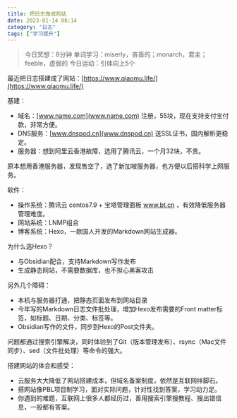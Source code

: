 ```yaml
---
title: 把日志做成网站
date: 2023-01-14 08:14 
category: "日志"
tags: ["学习提升"]
---
```


> 今日冥想：8分钟
> 单词学习：miserly，吝啬的；monarch，君主；feeble，虚弱的
> 今日运动：引体向上5个

最近把日志搭建成了网站：[https://www.qiaomu.life/](https://www.qiaomu.life/)

基建：
- 域名：[www.name.com](www.name.com) 注册，55块，现在支持支付宝付款，非常方便。
- DNS服务：[www.dnspod.cn](www.dnspod.cn)  送SSL证书，国内解析更稳定。
- 服务器：想到阿里云香港故障，选用了腾讯云，一个月32块，不贵。

原本想用香港服务器，发现售空了，选了新加坡服务器，也方便以后搭科学上网服务。

软件：
- 操作系统：腾讯云 centos7.9 + 宝塔管理面板  www.bt.cn ，有效降低服务器管理难度。
- 网站系统：LNMP组合
- 博客系统：Hexo，一款国人开发的Markdown网站生成器。

为什么选Hexo？
- 与Obsidian配合，支持Markdown写作发布
- 生成静态网站，不需要数据库，也不担心黑客攻击

另外几个障碍：
- 本机与服务器打通，把静态页面发布到网站目录
- 今年写的Markdown日志文件批处理，增加Hexo发布需要的Front matter标签，如标题、日期、分类、标签等。
- Obsidian写作的文件，同步到Hexo的Post文件夹。

问题都通过搜索引擎解决，同时体验到了Git（版本管理发布）、rsync（Mac文件同步）、sed（文件批处理）等命令的强大。

搭建网站的体会和感受：
- 云服务大大降低了网站搭建成本，但域名备案制度，依然是互联网绊脚石。
- 搭网站像PBL项目制学习，面对实际问题，针对性找到答案，学习动力足。
- 你遇到的难题，互联网上很多人都经历过，善用搜索引擎搜教程、搜出错信息，一般都有答案。

